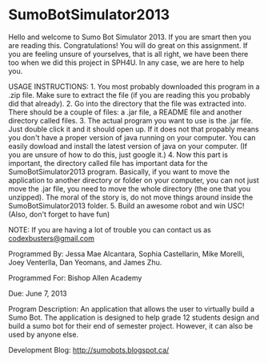 SumoBotSimulator2013
====================

Hello and welcome to Sumo Bot Simulator 2013.  If you are smart then you are reading this.  Congratulations!  You will do great on this assignment.  If you are feeling unsure of yourselves, that is all right, we have been there too when we did this project in SPH4U.  In any case, we are here to help you.

USAGE INSTRUCTIONS:
	1.	You most probably downloaded this program in a .zip file.  Make sure to extract the file (if you are reading this you probably did that already).
	2.	Go into the directory that the file was extracted into.  There should be a couple of files: a .jar file, a README file and another directory called files.
	3.	The actual program you want to use is the .jar file.  Just double click it and it should open up.  If it does not that propably means you don't have a proper version of java running on your computer.  You can easily dowload and install the latest version of java on your computer.  (If you are unsure of how to do this, just google it.)
	4.	Now this part is important, the directory called file has important data for the SumoBotSimulator2013 program.  Basically, if you want to move the application to another directory or folder on your computer, you can not just move the .jar file, you need to move the whole directory (the one that you unzipped).  The moral of the story is, do not move things around inside the SumoBotSimulator2013 folder.
	5.	Build an awesome robot and win USC!  (Also, don't forget to have fun)  

NOTE:  If you are having a lot of trouble you can contact us as codexbusters@gmail.com

Programmed By:        Jessa Mae Alcantara, Sophia Castellarin, Mike Morelli, Joey Venterlla, Dan Yeomans, and James Zhu.

Programmed For:       Bishop Allen Academy

Due:                  June 7, 2013

Program Description:  An application that allows the user to virtually build a Sumo Bot.  The application is designed to
                      help grade 12 students design and build a sumo bot for their end of semester project.  However, it
                      can also be used by anyone else.

Development Blog:     http://sumobots.blogspot.ca/



